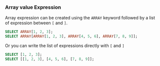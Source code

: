 ### Array value Expression

Array expression can be created using the `ARRAY` keyword followed by a list of expression between `[` and `]`.

```sql
SELECT ARRAY[1, 2, 3];
SELECT ARRAY[ARRAY[1, 2, 3], ARRAY[4, 5, 6], ARRAY[7, 8, 9]];
```

Or you can write the list of expressions directly with `[` and `]`

```sql
SELECT [1, 2, 3];
SELECT [[1, 2, 3], [4, 5, 6], [7, 8, 9]];
```